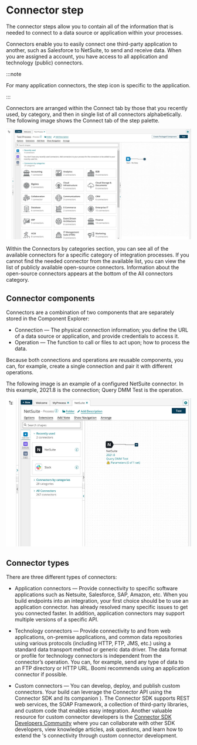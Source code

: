 # Connector step

<head>
  <meta name="guidename" content="Integration"/>
  <meta name="context" content="GUID-BC5F93AA-8849-4B4E-AA49-023201D1EB0E"/>
</head>


The connector steps allow you to contain all of the information that is needed to connect to a data source or application within your processes.

Connectors enable you to easily connect one third-party application to another, such as Salesforce to NetSuite, to send and receive data. When you are assigned a account, you have access to all application and technology \(public\) connectors.

:::note

For many application connectors, the step icon is specific to the application.

:::

Connectors are arranged within the Connect tab by those that you recently used, by category, and then in single list of all connectors alphabetically. The following image shows the Connect tab of the step palette.

![Display of the Recently used and Connectors by category within the Connect tab of the step palette.](../Images/build-pg-shape-palette-connect-tab.jpg)

Within the Connectors by categories section, you can see all of the available connectors for a specific category of integration processes. If you cannot find the needed connector from the available list, you can view the list of publicly available open-source connectors. Information about the open-source connectors appears at the bottom of the All connectors category.

## Connector components

Connectors are a combination of two components that are separately stored in the Component Explorer:

-   Connection — The physical connection information; you define the URL of a data source or application, and provide credentials to access it.
-   Operation — The function to call or files to act upon; how to process the data.

Because both connections and operations are reusable components, you can, for example, create a single connection and pair it with different operations.

The following image is an example of a configured NetSuite connector. In this example, 2021.8 is the connection; Query DMM Test is the operation.

![Configured NetSuite connector.](../Images/build-pg-sample_connector.jpg)

## Connector types

There are three different types of connectors:

-   Application connectors — Provide connectivity to specific software applications such as Netsuite, Salesforce, SAP, Amazon, etc. When you build endpoints into an integration, your first choice should be to use an application connector. has already resolved many specific issues to get you connected faster. In addition, application connectors may support multiple versions of a specific API.
-   Technology connectors — Provide connectivity to and from web applications, on-premise applications, and common data repositories using various protocols \(including HTTP, FTP, JMS, etc.\) using a standard data transport method or generic data driver. The data format or profile for technology connectors is independent from the connector’s operation. You can, for example, send any type of data to an FTP directory or HTTP URL. Boomi recommends using an application connector if possible.

-   Custom connectors — You can develop, deploy, and publish custom connectors. Your build can leverage the Connector API using the Connector SDK and its companion \). The Connector SDK supports REST web services, the SOAP Framework, a collection of third-party libraries, and custom code that enables easy integration. Another valuable resource for custom connector developers is the [Connector SDK Developers Community](https://community.boomi.com/community/connector-sdk) where you can collaborate with other SDK developers, view knowledge articles, ask questions, and learn how to extend the 's connectivity through custom connector development.